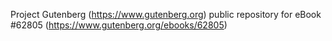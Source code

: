 Project Gutenberg (https://www.gutenberg.org) public repository for
eBook #62805 (https://www.gutenberg.org/ebooks/62805)
